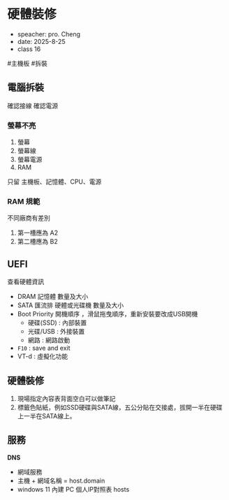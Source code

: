 #  硬體裝修
- speacher: pro. Cheng
- date: 2025-8-25
- class 16

#主機板 #拆裝

## 電腦拆裝
確認接線
確認電源


### 螢幕不亮
1. 螢幕
2. 螢幕線
3. 螢幕電源
4. RAM

只留 主機板、記憶體、CPU、電源

### RAM 規範
不同廠商有差別
1. 第一槽應為 A2
2. 第二槽應為 B2

## UEFI
查看硬體資訊
- DRAM 記憶體 數量及大小
- SATA 匯流排 硬體或光碟機 數量及大小
- Boot Priority 開機順序 ，滑鼠拖曳順序，重新安裝要改成USB開機
    - 硬碟(SSD) : 內部裝置
    - 光碟/USB : 外接裝置
    - 網路 : 網路啟動
- `F10` : save and exit
- VT-d : 虛擬化功能 

## 硬體裝修
1. 現場指定內容表背面空白可以做筆記
2. 標籤色貼紙，例如SSD硬碟與SATA線，五公分貼在交接處，拔開一半在硬碟上一半在SATA線上。


## 服務
**DNS**
- 網域服務
- 主機 + 網域名稱  = host.domain
- windows 11 內建 PC 個人IP對照表 hosts


